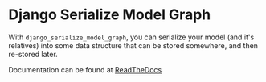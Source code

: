 Django Serialize Model Graph
============================

With `django_serialize_model_graph`, you can serialize your model (and
it's relatives) into some data structure that can be stored somewhere,
and then re-stored later.

Documentation can be found at [ReadTheDocs](http://django_serialize_model_graph.readthedocs.org)
